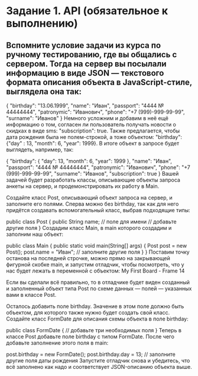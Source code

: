 # Задание 1. API (обязательное к выполнению)
## Вспомните условие задачи из курса по ручному тестированию, где вы общались с сервером. Тогда на сервер вы посылали информацию в виде JSON — текстового формата описания объекта в JavaScript-стиле, выглядела она так:

{
  "birthday": "13.06.1999",
  "name": "Иван",
  "passport": "4444 № 44444444",
  "patronymic": "Иванович",
  "phone": "+7 (999)-999-99-99",
  "surname": "Иванов"
}
Немного усложним и добавим в неё ещё информацию о том, согласен ли пользователь получать новости о скидках в виде sms: "subscription": true. Также предлагается, чтобы дата рождения была не полем-строкой, а тоже объектом: "birthday": {"day" : 13, "month": 6, "year": 1999}. В итоге объект в запросе будет выглядеть, например, так:

{
  "birthday": {
    "day": 13,
    "month": 6,
    "year": 1999
  },
  "name": "Иван",
  "passport": "4444 № 44444444",
  "patronymic": "Иванович",
  "phone": "+7 (999)-999-99-99",
  "surname": "Иванов",
  "subscription": true
}
Вашей задачей будет разработать классы, описывающие объекты запроса анкеты на сервер, и продемонстрировать их работу в Main.

Создайте класс Post, описывающий объект запроса на сервер, и заполните его полями. Сперва можно без birthday, так как для него придётся создавать вспомогательный класс, выбрав подходящие типы:

public class Post {
  public String name; // поле для имени
  // добавьте другие поля
}
Создадим класс Main, в main которого создадим и заполним наш объект:

public class Main {
    public static void main(String[] args) {
        Post post = new Post();
        post.name = "Иван";
        // заполните другие поля
    }
}
Поставим точку останова на последней строчке, можно прямо на закрывающей фигурной скобке main, и запустим отладчик, чтобы посмотреть, что у нас будет лежать в переменной с объектом: My First Board - Frame 14

Если вы сделали всё правильно, то в отладчике будет виден созданный и заполненный объект типа Post по схеме данных — полей — указанных вами в классе Post.

Осталось добавить поле birthday. Значение в этом поле должно быть объектом, для которого также нужно будет создать свой класс. Создайте класс FormDate для описания схемы объекта в поле birthday:

public class FormDate {
  // добавьте три необходимых поля
}
Теперь в классе Post добавьте поле birthday с типом FormDate. После чего добавьте заполнение этого поля в main:

  post.birthday = new FormDate();
  post.birthday.day = 13;
  // заполните другие поля даты рождения
Запустите отладчик снова и убедитесь, что всё заполнено как надо и соответствует JSON-описанию объекта выше.